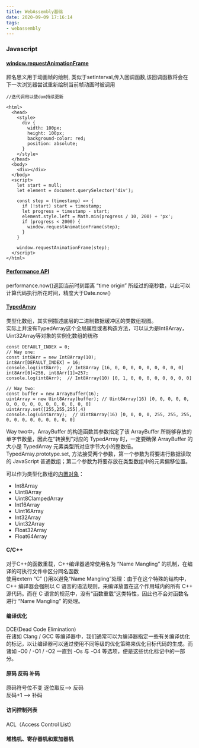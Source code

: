 ```yaml
---
title: WebAssembly基础
date: 2020-09-09 17:16:14
tags:
- webassembly
---
```

### Javascript
#### [window.requestAnimationFrame](https://developer.mozilla.org/zh-CN/docs/Web/API/Window/requestAnimationFrame) 

顾名思义用于动画帧的绘制, 类似于setInterval,传入回调函数,该回调函数将会在下一次浏览器尝试重新绘制当前帧动画时被调用
```
//迭代调用以使dom持续更新

<html>
  <head>
    <style>
      div {
        width: 100px;
        height: 100px;
        background-color: red;
        position: absolute;
      }
    </style>
  </head>
  <body>
    <div></div>
  </body>
  <script>
    let start = null;
    let element = document.querySelector('div');

    const step = (timestamp) => {
      if (!start) start = timestamp;
      let progress = timestamp - start;
      element.style.left = Math.min(progress / 10, 200) + 'px';
      if (progress < 2000) {
        window.requestAnimationFrame(step);
      }
    }

    window.requestAnimationFrame(step);
  </script>
</html>
```
#### [Performance API](https://developer.mozilla.org/zh-CN/docs/Web/API/Performance_API/Using_the_Performance_API) 
performance.now()返回当前时刻距离 “time origin” 所经过的毫秒数，以此可以计算代码执行所花时间，精度大于Date.now()
#### [TypedArray](https://developer.mozilla.org/zh-CN/docs/Web/JavaScript/Reference/Global_Objects/TypedArray) 
类型化数组，其实例描述底层的二进制数据缓冲区的类数组视图。<br>
实际上并没有TypedArray这个全局属性或者构造方法，可以认为是Int8Array，Uint32Array等对象的实例化数组的统称
```
const DEFAULT_INDEX = 0;
// Way one:
const int8Arr = new Int8Array(10);
int8Arr[DEFAULT_INDEX] = 16;
console.log(int8Arr);  // Int8Array [16, 0, 0, 0, 0, 0, 0, 0, 0, 0]
int8Arr[0]=256, int8Arr[1]=257;
console.log(int8Arr);  // Int8Array(10) [0, 1, 0, 0, 0, 0, 0, 0, 0, 0]

// Way two:
const buffer = new ArrayBuffer(16);
uintArray = new Uint8Array(buffer); // Uint8Array(16) [0, 0, 0, 0, 0, 0, 0, 0, 0, 0, 0, 0, 0, 0, 0, 0]
uintArray.set([255,255,255],4)
console.log(uintArray);  // Uint8Array(16) [0, 0, 0, 0, 255, 255, 255, 0, 0, 0, 0, 0, 0, 0, 0, 0]
```
Way two中，ArrayBuffer 的构造函数其参数指定了该 ArrayBuffer 所能够存放的单字节数量，因此在“转换到”对应的 TypedArray 时，一定要确保 ArrayBuffer 的大小是 TypedArray 元素类型所对应字节大小的整数倍。<br>
TypedArray.prototype.set, 方法接受两个参数，第一个参数为将要进行数据读取的 JavaScript 普通数组；第二个参数为将要存放在类型数组中的元素偏移位置。

可以作为类型化数组的[内置对象](https://developer.mozilla.org/zh-CN/docs/Web/JavaScript/Reference/Global_Objects)：
+ Int8Array
+ Uint8Array
+ Uint8ClampedArray
+ Int16Array
+ Uint16Array
+ Int32Array
+ Uint32Array
+ Float32Array
+ Float64Array
#### C/C++
对于C++的函数重载，C++编译器通常使用名为 “Name Mangling” 的机制，在编译的可执行文件中区分同名函数<br>
使用extern “C” {}用以避免“Name Mangling”处理：由于在这个特殊的结构中，C++ 编译器会强制以 C 语言的语法规则，来编译放置在这个作用域内的所有 C++ 源代码。而在 C 语言的规范中，没有“函数重载”这类特性，因此也不会对函数名进行 “Name Mangling” 的处理。
#### 编译优化
DCE(Dead Code Elimination)<br>
在诸如 Clang / GCC 等编译器中，我们通常可以为编译器指定一些有关编译优化的标记，以让编译器可以通过使用不同等级的优化策略来优化目标代码的生成。而诸如 -O0 / -O1 / -O2 一直到 -Os 与 -O4 等选项，便是这些优化标记中的一部分。
#### 原码 反码 补码
原码符号位不变 逐位取反--> 反码 <br>
反码+1 --> 补码
#### 访问控制列表
ACL（Access Control List）
#### 堆栈机、寄存器机和累加器机
